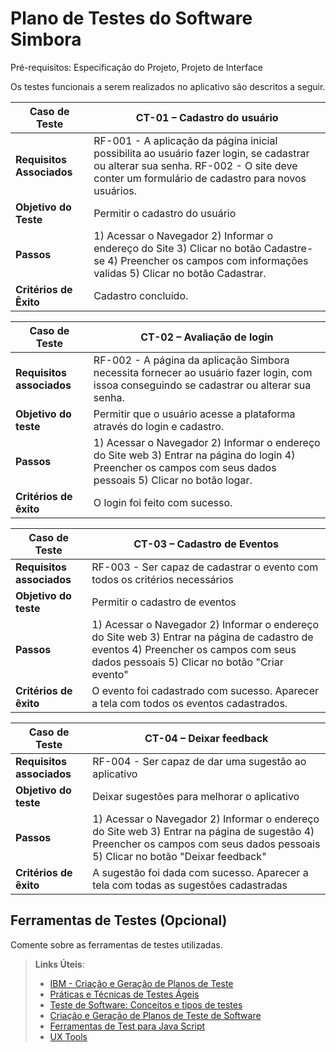 # Plano de Testes do Software Simbora 
 
Pré-requisitos: Especificação do Projeto, Projeto de Interface


Os testes funcionais a serem realizados no aplicativo são descritos a seguir. 



|Caso de Teste |CT-01 – Cadastro do usuário |
|--------------------|----------------------------------------------------------------------|
|**Requisitos Associados** | RF-001 - A  aplicação da página inicial possibilita ao usuário fazer login, se cadastrar ou alterar sua senha. RF-002 - O site deve conter um formulário de cadastro para novos usuários. |
|**Objetivo do Teste** | Permitir o cadastro do usuário  |
|**Passos** | 1) Acessar o Navegador  2) Informar o endereço do Site  3) Clicar no botão Cadastre-se  4) Preencher os campos com informações validas 5) Clicar no botão Cadastrar. |
|**Critérios de Êxito** | Cadastro concluido. |



| Caso de Teste               | CT-02 –  Avaliação de login                              |
|-----------------------------|-----------------------------------------------------------------------------------|
|**Requisitos associados**      | RF-002 - A página da aplicação Simbora necessita fornecer ao usuário fazer login, com issoa conseguindo se cadastrar ou alterar sua senha. |
| **Objetivo do teste**           | Permitir que o usuário acesse a plataforma através do login e cadastro. |
| **Passos**                      | 	1) Acessar o Navegador 2) Informar o endereço do Site web 3) Entrar na página do login 4) Preencher os campos com seus dados pessoais 5) Clicar no botão logar. |
| **Critérios de êxito**          | O login foi feito com sucesso.

| Caso de Teste               | CT-03 –  Cadastro de Eventos                              |
|-----------------------------|-----------------------------------------------------------------------------------|
|**Requisitos associados**      | RF-003 -  Ser capaz de cadastrar o evento com todos os critérios necessários |
| **Objetivo do teste**           | Permitir o cadastro de eventos |
| **Passos**                      | 	1) Acessar o Navegador 2) Informar o endereço do Site web 3) Entrar na página de cadastro de eventos 4) Preencher os campos com seus dados pessoais 5) Clicar no botão "Criar evento" |
| **Critérios de êxito**          | O evento foi cadastrado com sucesso. Aparecer a tela com todos os eventos cadastrados.           |

| Caso de Teste               | CT-04 – Deixar feedback                           |
|-----------------------------|-----------------------------------------------------------------------------------|
|**Requisitos associados**      | RF-004 -  Ser capaz de dar uma sugestão ao aplicativo  |
| **Objetivo do teste**           | Deixar sugestões para melhorar o aplicativo |
| **Passos**                      | 	1) Acessar o Navegador 2) Informar o endereço do Site web 3) Entrar na página de sugestão  4) Preencher os campos com seus dados pessoais 5) Clicar no botão "Deixar feedback" |
| **Critérios de êxito**          |A sugestão foi dada com sucesso. Aparecer a tela com todas as sugestões cadastradas         |








## Ferramentas de Testes (Opcional)

Comente sobre as ferramentas de testes utilizadas.
 
> **Links Úteis**:
> - [IBM - Criação e Geração de Planos de Teste](https://www.ibm.com/developerworks/br/local/rational/criacao_geracao_planos_testes_software/index.html)
> - [Práticas e Técnicas de Testes Ágeis](http://assiste.serpro.gov.br/serproagil/Apresenta/slides.pdf)
> -  [Teste de Software: Conceitos e tipos de testes](https://blog.onedaytesting.com.br/teste-de-software/)
> - [Criação e Geração de Planos de Teste de Software](https://www.ibm.com/developerworks/br/local/rational/criacao_geracao_planos_testes_software/index.html)
> - [Ferramentas de Test para Java Script](https://geekflare.com/javascript-unit-testing/)
> - [UX Tools](https://uxdesign.cc/ux-user-research-and-user-testing-tools-2d339d379dc7)

